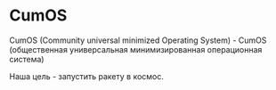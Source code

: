 # CumOS
CumOS (Community universal minimized Operating System) - CumOS (общественная универсальная минимизированная операционная система)

Наша цель - запустить ракету в космос.
